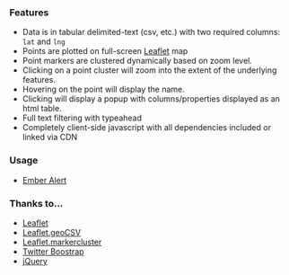 
### Features
* Data is in tabular delimited-text (csv, etc.) with two required columns: `lat` and `lng`
* Points are plotted on full-screen [Leaflet](https://github.com/Leaflet/Leaflet) map
* Point markers are clustered dynamically based on zoom level.
* Clicking on a point cluster will zoom into the extent of the underlying features.
* Hovering on the point will display the name. 
* Clicking will display a popup with columns/properties displayed as an html table.
* Full text filtering with typeahead
* Completely client-side javascript with all dependencies included or linked via CDN

###
### Usage
* [Ember Alert](http://www.emberalert.co)

### Thanks to...

* [Leaflet](https://github.com/Leaflet/Leaflet)
* [Leaflet.geoCSV](https://github.com/joker-x/Leaflet.geoCSV)
* [Leaflet.markercluster](https://github.com/Leaflet/Leaflet.markercluster)
* [Twitter Boostrap](https://twitter.github.io/bootstrap/)
* [jQuery](https://jquery.com/)

